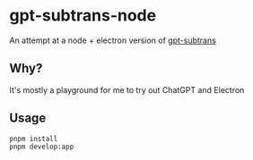 # gpt-subtrans-node

An attempt at a node + electron version of [gpt-subtrans](https://github.com/machinewrapped/gpt-subtrans)

## Why?

It's mostly a playground for me to try out ChatGPT and Electron

## Usage

```
pnpm install
pnpm develop:app
```
